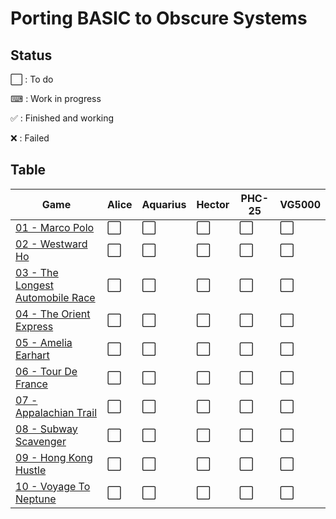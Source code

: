 # Porting BASIC to Obscure Systems

## Status

⬜️ : To do

⌨ : Work in progress

✅ : Finished and working

❌ : Failed


## Table

| Game                                          | Alice | Aquarius | Hector | PHC-25 | VG5000 |
| ----------------------------------------------|-------|----------|--------|--------|--------| 
| [01 - Marco Polo](./01-MarcoPolo) | ⬜️ | ⬜️ | ⬜️ | ⬜️ | ⬜️ |
| [02 - Westward Ho](./02-WestwardHo) | ⬜️ | ⬜️ | ⬜️ | ⬜️ | ⬜️ |
| [03 - The Longest Automobile Race](./03-TheLongestAutomobileRace) | ⬜️ | ⬜️ | ⬜️ | ⬜️ | ⬜️ |
| [04 - The Orient Express](./04-TheOrientExpress) | ⬜️ | ⬜️ | ⬜️ | ⬜️ | ⬜️ |
| [05 - Amelia Earhart](./05-AmeliaEarhart) | ⬜️ | ⬜️ | ⬜️ | ⬜️ | ⬜️ |
| [06 - Tour De France](./06-TourDeFrance) | ⬜️ | ⬜️ | ⬜️ | ⬜️ | ⬜️ |
| [07 - Appalachian Trail](./07-AppalachianTrail) | ⬜️ | ⬜️ | ⬜️ | ⬜️ | ⬜️ |
| [08 - Subway Scavenger](./08-SubwayScavenger) | ⬜️ | ⬜️ | ⬜️ | ⬜️ | ⬜️ |
| [09 - Hong Kong Hustle](./09-HongKongHustle) | ⬜️ | ⬜️ | ⬜️ | ⬜️ | ⬜️ |
| [10 - Voyage To Neptune](./10-VoyageToNeptune) | ⬜️ | ⬜️ | ⬜️ | ⬜️ | ⬜️ |
